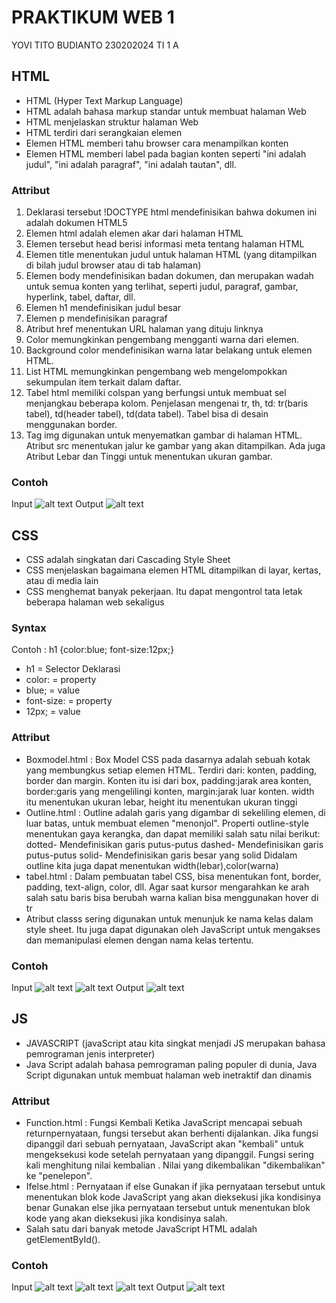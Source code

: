 # PRAKTIKUM WEB 1
YOVI TITO BUDIANTO
230202024
TI 1 A
## HTML
- HTML (Hyper Text Markup Language)
- HTML adalah bahasa markup standar untuk membuat halaman Web
- HTML menjelaskan struktur halaman Web
- HTML terdiri dari serangkaian elemen
- Elemen HTML memberi tahu browser cara menampilkan konten
- Elemen HTML memberi label pada bagian konten seperti "ini adalah judul", "ini adalah paragraf", "ini adalah tautan", dll.

### Attribut
1. Deklarasi tersebut !DOCTYPE html mendefinisikan bahwa dokumen ini adalah dokumen HTML5
2. Elemen html adalah elemen akar dari halaman HTML
3. Elemen tersebut head berisi informasi meta tentang halaman HTML
4. Elemen title menentukan judul untuk halaman HTML (yang ditampilkan di bilah judul browser atau di tab halaman)
5. Elemen body mendefinisikan badan dokumen, dan merupakan wadah untuk semua konten yang terlihat, seperti judul, paragraf, gambar, hyperlink, tabel, daftar, dll.
6. Elemen h1 mendefinisikan judul besar
7. Elemen p mendefinisikan paragraf
8. Atribut href menentukan URL halaman yang dituju linknya
9. Color memungkinkan pengembang mengganti warna dari elemen.
10. Background color mendefinisikan warna latar belakang untuk elemen HTML.
11. List HTML memungkinkan pengembang web mengelompokkan sekumpulan item terkait dalam daftar.
12. Tabel html memiliki colspan yang berfungsi untuk membuat sel menjangkau beberapa kolom. Penjelasan mengenai tr, th, td: tr(baris tabel), td(header tabel), td(data tabel). Tabel bisa di desain menggunakan border.
13. Tag img digunakan untuk menyematkan gambar di halaman HTML. Atribut src menentukan jalur ke gambar yang akan ditampilkan. Ada juga Atribut Lebar dan Tinggi untuk menentukan ukuran gambar.


### Contoh
Input
![alt text](foto/inputhtml.png)
Output
![alt text](foto/outputhtml.png)

## CSS
- CSS adalah singkatan dari Cascading Style Sheet
- CSS menjelaskan bagaimana elemen HTML ditampilkan di layar, kertas, atau di media lain
- CSS menghemat banyak pekerjaan. Itu dapat mengontrol tata letak beberapa halaman web sekaligus

### Syntax 
Contoh : 
h1 {color:blue; font-size:12px;}
- h1 = Selector Deklarasi
- color: = property
- blue; = value
- font-size: = property
- 12px; = value

### Attribut
- Boxmodel.html : Box Model CSS pada dasarnya adalah sebuah kotak yang membungkus setiap elemen HTML. Terdiri dari: konten, padding, border dan margin. Konten itu isi dari box, padding:jarak area konten, border:garis yang mengelilingi konten, margin:jarak luar konten. width itu menentukan ukuran lebar, height itu menentukan ukuran tinggi
- Outline.html : Outline adalah garis yang digambar di sekeliling elemen, di luar batas, untuk membuat elemen "menonjol". Properti outline-style menentukan gaya kerangka, dan dapat memiliki salah satu nilai berikut: dotted- Mendefinisikan garis putus-putus dashed- Mendefinisikan garis putus-putus solid- Mendefinisikan garis besar yang solid Didalam outline kita juga dapat menentukan width(lebar),color(warna)
- tabel.html : Dalam pembuatan tabel CSS, bisa menentukan font, border, padding, text-align, color, dll. Agar saat kursor mengarahkan ke arah salah satu baris bisa berubah warna kalian bisa menggunakan hover di tr
- Atribut classs sering digunakan untuk menunjuk ke nama kelas dalam style sheet. Itu juga dapat digunakan oleh JavaScript untuk mengakses dan memanipulasi elemen dengan nama kelas tertentu.

### Contoh
Input
![alt text](foto/inputcss1.png)
![alt text](foto/inputcss2.png)
Output
![alt text](foto/outputcss.png)

## JS
- JAVASCRIPT (javaScript atau kita singkat menjadi JS merupakan bahasa pemrograman jenis interpreter)
- Java Script adalah bahasa pemrograman paling populer di dunia, Java Script digunakan untuk membuat halaman web inetraktif dan dinamis

### Attribut
- Function.html : Fungsi Kembali Ketika JavaScript mencapai sebuah returnpernyataan, fungsi tersebut akan berhenti dijalankan. Jika fungsi dipanggil dari sebuah pernyataan, JavaScript akan "kembali" untuk mengeksekusi kode setelah pernyataan yang dipanggil. Fungsi sering kali menghitung nilai kembalian . Nilai yang dikembalikan "dikembalikan" ke "penelepon".
- Ifelse.html : Pernyataan if else Gunakan if jika pernyataan tersebut untuk menentukan blok kode JavaScript yang akan dieksekusi jika kondisinya benar Gunakan else jika pernyataan tersebut untuk menentukan blok kode yang akan dieksekusi jika kondisinya salah.
- Salah satu dari banyak metode JavaScript HTML adalah getElementById().

### Contoh
Input
![alt text](foto/inputjs1.png)
![alt text](foto/inputjs2.png)
![alt text](foto/inputjs3.png)
Output
![alt text](foto/outputjs.png)

